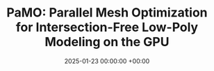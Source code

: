 ---
layout: post
title:  "PaMO: Parallel Mesh Optimization for Intersection-Free Low-Poly Modeling on the GPU"
date:   2025-01-23 00:00:00 +00:00
image: /images/pamo.jpg
categories: research
authors: "<strong>Seonghun Oh*</strong>, Xiaodi Yuan*, Xinyue Wei*, Ruoxi Shi, Fanbo Xiang, Minghua Liu, Hao Su"
venue: "Computer Graphics Forum (Proceeding of Pacific Graphics) 2025"
#paper: https://openreview.net/forum?id=xBuURiCChw&noteId=9xJprrhplv
website: https://seonghunn.github.io/pamo/
code: https://github.com/SarahWeiii/pamo
---